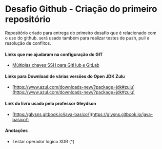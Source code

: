 # Desafio Github - Criação do primeiro repositório

Repositório criado para entrega do primeiro desafio que é relacionado com o uso do github. será usado também para realizar testes de push,  pull e resolução de conflitos.

#### Links que me ajudaram na configuração do GIT

 - [Múltiplas chaves SSH para GitHub e GitLab](https://gist.github.com/EdnilsonRobert/b4e37785e23a21d0f1eba8974032a77e)

#### Links para Download de várias versões do Open JDK Zulu
 - [https://www.azul.com/downloads-new/?package=jdk#zulu](https://www.azul.com/downloads-new/?package=jdk#zulu)
 
 #### Link do livro usado pelo professor Gleydson
 - [https://glysns.gitbook.io/java-basico/](https://glysns.gitbook.io/java-basico/)
 
 #### Anotações
 
  - Testar operador lógico XOR (^)
  